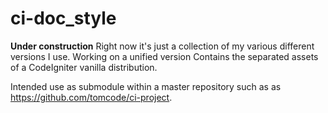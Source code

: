 ci-doc_style
============

**Under construction**
Right now it's just a collection of my various different versions I use. Working on a unified version
Contains the separated assets of a CodeIgniter vanilla distribution.

Intended use as submodule within a master repository such as as https://github.com/tomcode/ci-project.
